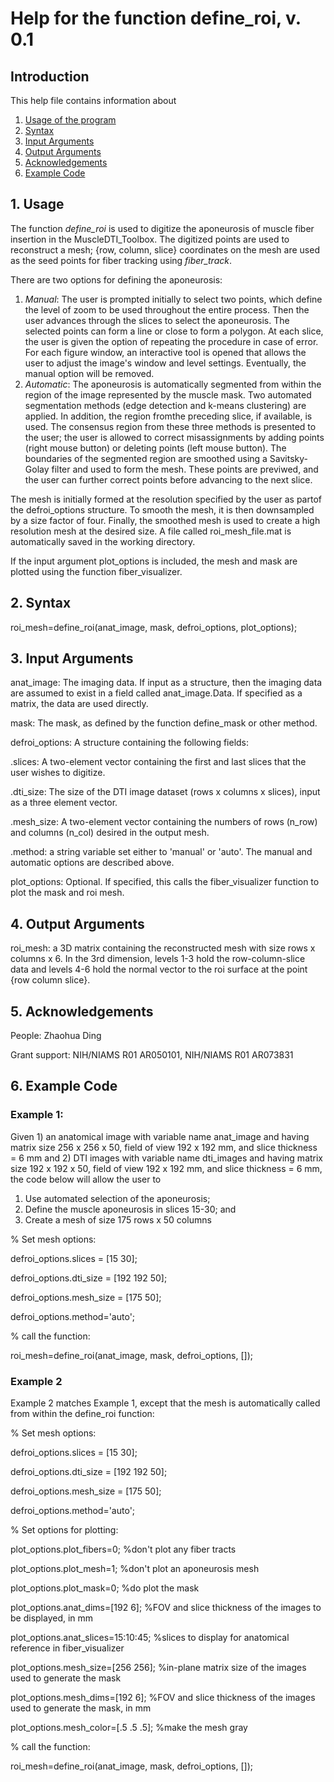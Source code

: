 # Help for the function define_roi, v. 0.1

## Introduction

This help file contains information about
1) [Usage of the program](https://github.com/bdamon/MuscleDTI_Toolbox/blob/master/Help/Help%20for%20define_roi.md#1-usage)
2) [Syntax](https://github.com/bdamon/MuscleDTI_Toolbox/blob/master/Help/Help%20for%20define_roi.md#2-Syntax)
3) [Input Arguments](https://github.com/bdamon/MuscleDTI_Toolbox/blob/master/Help/Help%20for%20define_roi.md#3-Input-Arguments)
4) [Output Arguments](https://github.com/bdamon/MuscleDTI_Toolbox/blob/master/Help/Help%20for%20define_roi.md#4-Output-Arguments)
5) [Acknowledgements](https://github.com/bdamon/MuscleDTI_Toolbox/blob/master/Help/Help%20for%20define_roi.md#5-Acknowledgements)
6) [Example Code](https://github.com/bdamon/MuscleDTI_Toolbox/blob/master/Help/Help%20for%20define_roi.md#6-Example-Code)

## 1. Usage

The function <i>define_roi</i> is used to digitize the aponeurosis of muscle fiber insertion in the MuscleDTI_Toolbox.  The digitized points are used to reconstruct a mesh; {row, column, slice} coordinates on the mesh are used as the seed points for fiber tracking using <i>fiber_track</i>.

There are two options for defining the aponeurosis:
1) <i>Manual</i>: The user is prompted initially to select two points, which define the level of zoom to be used throughout the entire process. Then the user advances through the slices to select the aponeurosis. The selected points can form a line or close to form a polygon. At each slice, the user is given the option of repeating the procedure in case of error.  For each figure window, an interactive tool is opened that allows the user to adjust the image's window and level settings.  Eventually, the manual option will be removed.
2) <i>Automatic</i>: The aponeurosis is automatically segmented from within the region of the image represented by the muscle mask. Two automated segmentation methods (edge detection and k-means clustering) are applied. In addition, the region fromthe preceding slice, if available, is used.  The consensus region from these three methods is presented to the user; the user is allowed to correct misassignments by adding points (right mouse button) or deleting points (left mouse button). The boundaries of the segmented region are smoothed using a Savitsky-Golay filter and used to form the mesh. These points are previwed, and the user can further correct points before advancing to the next slice.

The mesh is initially formed at the resolution specified by the user as partof the defroi_options structure.  To smooth the mesh, it is then downsampled by a size factor of four. Finally, the smoothed mesh is used to create a high resolution mesh at the desired size. A file called roi_mesh_file.mat is automatically saved in the working directory. 

If the input argument plot_options is included, the mesh and mask are plotted using the function fiber_visualizer.

## 2. Syntax

roi_mesh=define_roi(anat_image, mask, defroi_options, plot_options);

## 3. Input Arguments
anat_image: The imaging data. If input as a structure, then the imaging data are assumed to exist in a field called anat_image.Data.  If specified as a matrix, the data are used directly.

mask: The mask, as defined by the function define_mask or other method.

defroi_options: A structure containing the following fields:

  .slices: A two-element vector containing the first and last slices that the user wishes to digitize.
  
  .dti_size: The size of the DTI image dataset (rows x columns x slices), input as a three element vector.
  
  .mesh_size: A two-element vector containing the numbers of rows (n_row) and columns (n_col) desired in the output mesh.
  
  .method: a string variable set either to 'manual' or 'auto'. The manual and automatic options are described above.

plot_options: Optional. If specified, this calls the fiber_visualizer function to plot the mask and roi mesh.

## 4. Output Arguments
roi_mesh: a 3D matrix containing the reconstructed mesh with size rows x columns x 6. In the 3rd dimension, levels 1-3 hold the row-column-slice data and levels 4-6 hold the normal vector to the roi surface at the point {row column slice}.
   
   
## 5. Acknowledgements

People: Zhaohua Ding

Grant support: NIH/NIAMS R01 AR050101, NIH/NIAMS R01 AR073831

## 6. Example Code


### Example 1:

Given 1) an anatomical image with variable name anat_image and having matrix size 256 x 256 x 50, field of view 192 x 192 mm, and slice thickness = 6 mm and 2) DTI images with variable name dti_images and having matrix size 192 x 192 x 50, field of view 192 x 192 mm, and slice thickness = 6 mm, the code below will allow the user to 
  1) Use automated selection of the aponeurosis;
  2) Define the muscle aponeurosis in slices 15-30; and
  3) Create a mesh of size 175 rows x 50 columns

% Set mesh options:

defroi_options.slices = [15 30];

defroi_options.dti_size = [192 192 50];

defroi_options.mesh_size = [175 50];

defroi_options.method='auto';

% call the function:

roi_mesh=define_roi(anat_image, mask, defroi_options, []);

### Example 2

Example 2 matches Example 1, except that the mesh is automatically called from within the define_roi function:

% Set mesh options:

defroi_options.slices = [15 30];

defroi_options.dti_size = [192 192 50];

defroi_options.mesh_size = [175 50];

defroi_options.method='auto';

% Set options for plotting:

plot_options.plot_fibers=0;                  %don't plot any fiber tracts

plot_options.plot_mesh=1;                    %don't plot an aponeurosis mesh

plot_options.plot_mask=0;                    %do plot the mask

plot_options.anat_dims=[192 6];              %FOV and slice thickness of the images to be displayed, in mm

plot_options.anat_slices=15:10:45;           %slices to display for anatomical reference in fiber_visualizer

plot_options.mesh_size=[256 256];            %in-plane matrix size of the images used to generate the mask

plot_options.mesh_dims=[192 6];              %FOV and slice thickness of the images used to generate the mask, in mm

plot_options.mesh_color=[.5 .5 .5];          %make the mesh gray

% call the function:

roi_mesh=define_roi(anat_image, mask, defroi_options, []);
